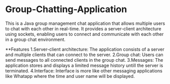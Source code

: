 # Group-Chatting-Application

This is a Java group management chat application that allows multiple users to chat with each other in real-time.
It provides a server-client architecture using sockets, enabling users to connect and communicate with each other in a group chat environment.

**Features
1.Server-client architecture: The application consists of a server and multiple clients that can connect to the server.
2.Group chat: Users can send messages to all connected clients in the group chat.
3.Messages: The application stores and displays a limited message history untill the server is terminated.
4.Interface: Interface is more like other messaging applications like Whatapp where the time and user name will be displayed.
